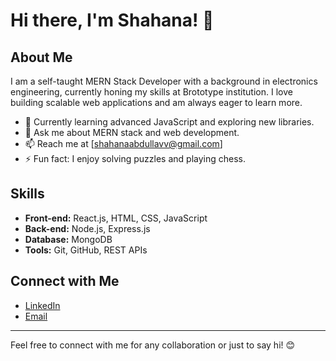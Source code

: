# Hi there, I'm Shahana! 👋

## About Me

I am a self-taught MERN Stack Developer with a background in electronics engineering, currently honing my skills at Brototype institution. I love building scalable web applications and am always eager to learn more.

- 🌱 Currently learning advanced JavaScript and exploring new libraries.
- 💬 Ask me about MERN stack and web development.
- 📫 Reach me at [shahanaabdullavv@gmail.com]
- ⚡ Fun fact: I enjoy solving puzzles and playing chess.

## Skills

- **Front-end:** React.js, HTML, CSS, JavaScript
- **Back-end:** Node.js, Express.js
- **Database:** MongoDB
- **Tools:** Git, GitHub, REST APIs

## Connect with Me

- [LinkedIn](www.linkedin.com/in/shahanavv)
- [Email](mailto:shahanaabdullavv@gmail.com)

---

Feel free to connect with me for any collaboration or just to say hi! 😊
